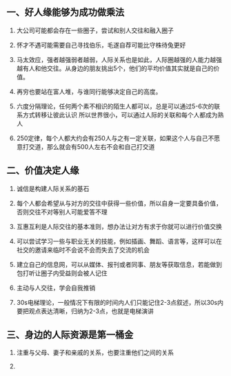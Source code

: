 <!--
 * @Author: chenbei
 * @Date: 2022-05-25 16:54:39
 * @LastEditTime: 2022-05-31 11:27:18
 * @Description: 成为最受欢迎的人  温暖人生的人际交往全集
 * @FilePath: \myLeetCode\人生交际准则.md
 * @Signature: A boy without dreams
-->

## 一、好人缘能够为成功做乘法

1. 大公司可能都会存在一些圈子，尝试和别人交往和融入圈子

2. 怀才不遇可能需要自己寻找伯乐，毛遂自荐可能比守株待兔更好

3. 马太效应，强者越强弱者越弱，人际关系也是如此，人际圈越强的人能力越强越有人和他交往。从身边的朋友挑出5个，他们的平均价值其实就是自己的价值。

4. 再穷也要站在富人堆，与谁同行能够决定自己的高度。

5. 六度分隔理论，任何两个素不相识的陌生人都可以，总是可以通过5-6次的联系方式转移让彼此认识
   所以世界很小，可以通过人际的关联和每个人都成为熟人

6. 250定律，每个人都大约会有250人与之有一定关联，如果这个人与自己不愿意打交道，那么就会有500人左右不会和自己打交道

## 二、价值决定人缘

1. 诚信是构建人际关系的基石

2. 每个人都会希望从与对方的交往中获得一些价值，所以自身一定要具备价值，否则交往不对等别人可能爱答不理

3. 互惠互利是人际交往的基本准则，想办法让对方有求于你就可以进行价值交换

4. 可以尝试学习一些与职业无关的技能，例如插画、舞蹈、语言等，这样可以在社交的邀请来临时不会说不会而失去了交流的机会

5. 建立自己的信息网，可以从媒体、报刊或者同事、朋友等获取信息，若能做到包打听让圈子内受益则会被人记住

6. 主动与人交往，学会自我推销

7. 30s电梯理论，一般情况下有限的时间内人们只能记住2-3点叙述，所以30s内要把观点表达清晰，归纳为2-3点，也就是电梯演讲

## 三、身边的人际资源是第一桶金

1. 注重与父母、妻子和亲戚的关系，也要注重他们之间的关系

2. 
